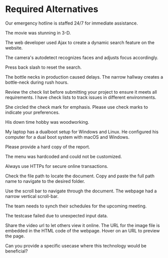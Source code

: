 # Required Alternatives

<!-- 24/7 -->
Our emergency hotline is staffed 24/7 for immediate assistance.

<!-- 3-D -->
The movie was stunning in 3-D.

<!-- Ajax -->
The web developer used Ajax to create a dynamic search feature on the website.

<!-- auto-detect -->
The camera's autodetect recognizes faces and adjusts focus accordingly.

<!-- back slash -->
Press back slash to reset the search.

<!-- bottleneck -->
The bottle necks in production caused delays.
The narrow hallway creates a bottle-neck during rush hours.

<!-- check list -->
Review the check list before submitting your project to ensure it meets all requirements.
I have check lists to track issues in different environments.

<!-- check mark -->
She circled the check mark for emphasis.
Please use check marks to indicate your preferences.

<!-- down time -->
His down time hobby was woodworking.

<!-- dual-boot -->
My laptop has a dualboot setup for Windows and Linux.
He configured his computer for a dual boot system with macOS and Windows.

<!-- hard copy -->
Please provide a hard copy of the report.

<!-- hardcoded -->
The menu was hardcoded and could not be customized.

<!-- HTTPs -->
Always use HTTPs for secure online transactions.

<!-- path -->
Check the file path to locate the document.
Copy and paste the full path name to navigate to the desired folder.

<!-- scrollbar -->
Use the scroll bar to navigate through the document.
The webpage had a narrow vertical scroll-bar.

<!-- synch -->
The team needs to synch their schedules for the upcoming meeting.

<!-- testcase -->
The testcase failed due to unexpected input data.

<!-- url -->
Share the video url to let others view it online.
The URL for the image file is embedded in the HTML code of the webpage.
Hover on an URL to preview the page.

<!-- usecase -->
Can you provide a specific usecase where this technology would be beneficial?
